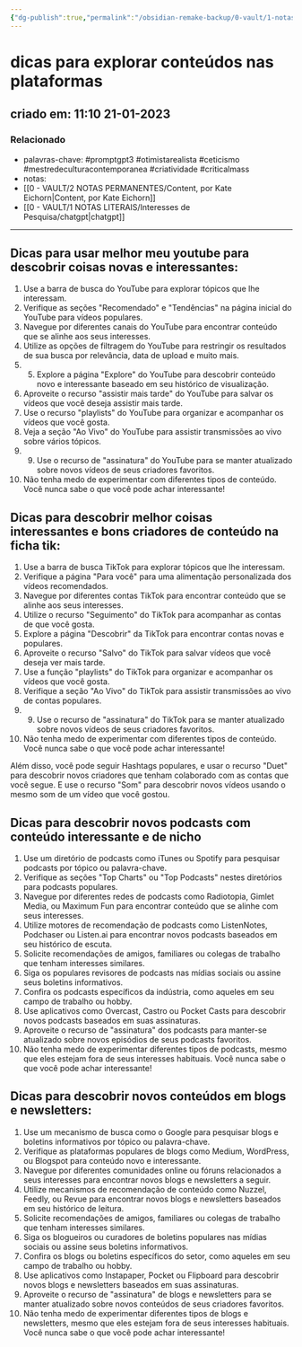 ```yaml
---
{"dg-publish":true,"permalink":"/obsidian-remake-backup/0-vault/1-notas-literais/insight-pensamento-e-meditacao/dicas-para-explorar-conteudos-nas-plataformas/","tags":["promptgpt3","otimistarealista","ceticismo","mestredeculturacontemporanea","criatividade","criticalmass"],"dgHomeLink":true,"dgShowLocalGraph":true,"dgShowFileTree":true,"dgEnableSearch":true,"noteIcon":""}
---
```


# dicas para explorar conteúdos nas plataformas
## criado em: 11:10 21-01-2023

### Relacionado
- palavras-chave: #promptgpt3 #otimistarealista #ceticismo #mestredeculturacontemporanea #criatividade #criticalmass 
- notas: 
- [[0 - VAULT/2 NOTAS PERMANENTES/Content, por Kate Eichorn\|Content, por Kate Eichorn]]
- [[0 - VAULT/1 NOTAS LITERAIS/Interesses de Pesquisa/chatgpt\|chatgpt]]
---


## Dicas para usar melhor meu youtube para descobrir coisas novas e interessantes:

1.  Use a barra de busca do YouTube para explorar tópicos que lhe interessam.
2.  Verifique as seções "Recomendado" e "Tendências" na página inicial do YouTube para vídeos populares.
3.  Navegue por diferentes canais do YouTube para encontrar conteúdo que se alinhe aos seus interesses.
4.  Utilize as opções de filtragem do YouTube para restringir os resultados de sua busca por relevância, data de upload e muito mais.
5.  5. Explore a página "Explore" do YouTube para descobrir conteúdo novo e interessante baseado em seu histórico de visualização.
6.  Aproveite o recurso "assistir mais tarde" do YouTube para salvar os vídeos que você deseja assistir mais tarde.
7.  Use o recurso "playlists" do YouTube para organizar e acompanhar os vídeos que você gosta.
8.  Veja a seção "Ao Vivo" do YouTube para assistir transmissões ao vivo sobre vários tópicos.
9.  9. Use o recurso de "assinatura" do YouTube para se manter atualizado sobre novos vídeos de seus criadores favoritos.
10.  Não tenha medo de experimentar com diferentes tipos de conteúdo. Você nunca sabe o que você pode achar interessante!

## Dicas para descobrir melhor coisas interessantes e bons criadores de conteúdo na ficha tik:

1.  Use a barra de busca TikTok para explorar tópicos que lhe interessam.
2.  Verifique a página "Para você" para uma alimentação personalizada dos vídeos recomendados.
3.  Navegue por diferentes contas TikTok para encontrar conteúdo que se alinhe aos seus interesses.
4.  Utilize o recurso "Seguimento" do TikTok para acompanhar as contas de que você gosta.
5.  Explore a página "Descobrir" da TikTok para encontrar contas novas e populares.
6.  Aproveite o recurso "Salvo" do TikTok para salvar vídeos que você deseja ver mais tarde.
7.  Use a função "playlists" do TikTok para organizar e acompanhar os vídeos que você gosta.
8.  Verifique a seção "Ao Vivo" do TikTok para assistir transmissões ao vivo de contas populares.
9.  9. Use o recurso de "assinatura" do TikTok para se manter atualizado sobre novos vídeos de seus criadores favoritos.
10.  Não tenha medo de experimentar com diferentes tipos de conteúdo. Você nunca sabe o que você pode achar interessante!

Além disso, você pode seguir Hashtags populares, e usar o recurso "Duet" para descobrir novos criadores que tenham colaborado com as contas que você segue. E use o recurso "Som" para descobrir novos vídeos usando o mesmo som de um vídeo que você gostou.

## Dicas para descobrir novos podcasts com conteúdo interessante e de nicho

1.  Use um diretório de podcasts como iTunes ou Spotify para pesquisar podcasts por tópico ou palavra-chave.
2.  Verifique as seções "Top Charts" ou "Top Podcasts" nestes diretórios para podcasts populares.
3.  Navegue por diferentes redes de podcasts como Radiotopia, Gimlet Media, ou Maximum Fun para encontrar conteúdo que se alinhe com seus interesses.
4.  Utilize motores de recomendação de podcasts como ListenNotes, Podchaser ou Listen.ai para encontrar novos podcasts baseados em seu histórico de escuta.
5.  Solicite recomendações de amigos, familiares ou colegas de trabalho que tenham interesses similares.
6.  Siga os populares revisores de podcasts nas mídias sociais ou assine seus boletins informativos.
7.  Confira os podcasts específicos da indústria, como aqueles em seu campo de trabalho ou hobby.
8.  Use aplicativos como Overcast, Castro ou Pocket Casts para descobrir novos podcasts baseados em suas assinaturas.
9.  Aproveite o recurso de "assinatura" dos podcasts para manter-se atualizado sobre novos episódios de seus podcasts favoritos.
10.  Não tenha medo de experimentar diferentes tipos de podcasts, mesmo que eles estejam fora de seus interesses habituais. Você nunca sabe o que você pode achar interessante!

## Dicas para descobrir novos conteúdos em blogs e newsletters:

1.  Use um mecanismo de busca como o Google para pesquisar blogs e boletins informativos por tópico ou palavra-chave.
2.  Verifique as plataformas populares de blogs como Medium, WordPress, ou Blogspot para conteúdo novo e interessante.
3.  Navegue por diferentes comunidades online ou fóruns relacionados a seus interesses para encontrar novos blogs e newsletters a seguir.
4.  Utilize mecanismos de recomendação de conteúdo como Nuzzel, Feedly, ou Revue para encontrar novos blogs e newsletters baseados em seu histórico de leitura.
5.  Solicite recomendações de amigos, familiares ou colegas de trabalho que tenham interesses similares.
6.  Siga os blogueiros ou curadores de boletins populares nas mídias sociais ou assine seus boletins informativos.
7.  Confira os blogs ou boletins específicos do setor, como aqueles em seu campo de trabalho ou hobby.
8.  Use aplicativos como Instapaper, Pocket ou Flipboard para descobrir novos blogs e newsletters baseados em suas assinaturas.
9.  Aproveite o recurso de "assinatura" de blogs e newsletters para se manter atualizado sobre novos conteúdos de seus criadores favoritos.
10.  Não tenha medo de experimentar diferentes tipos de blogs e newsletters, mesmo que eles estejam fora de seus interesses habituais. Você nunca sabe o que você pode achar interessante!